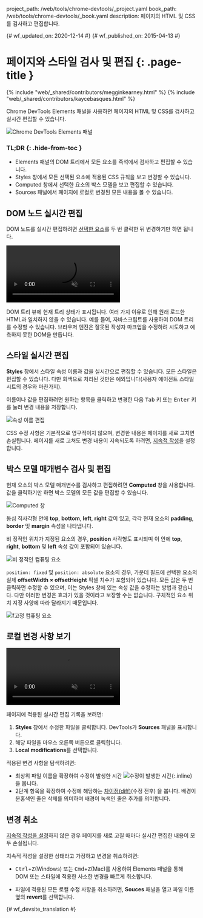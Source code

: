 project_path: /web/tools/chrome-devtools/_project.yaml
book_path: /web/tools/chrome-devtools/_book.yaml
description: 페이지의 HTML 및 CSS를 검사하고 편집합니다.

{# wf_updated_on: 2020-12-14 #}
{# wf_published_on: 2015-04-13 #}

# 페이지와 스타일 검사 및 편집 {: .page-title }

{% include "web/_shared/contributors/megginkearney.html" %}
{% include "web/_shared/contributors/kaycebasques.html" %}

Chrome DevTools Elements 패널을 사용하면 페이지의
HTML 및 CSS를 검사하고 실시간 편집할 수 있습니다.

![Chrome DevTools Elements 패널](imgs/elements-panel.png)


### TL;DR {: .hide-from-toc }
- Elements 패널의 DOM 트리에서 모든 요소를 즉석에서 검사하고 편집할 수 있습니다.
- Styles 창에서 모든 선택된 요소에 적용된 CSS 규칙을 보고 변경할 수 있습니다.
- Computed 창에서 선택한 요소의 박스 모델을 보고 편집할 수 있습니다.
- Sources 패널에서 페이지에 로컬로 변경된 모든 내용을 볼 수 있습니다.


## DOM 노드 실시간 편집

DOM 노드를 실시간 편집하려면
[선택한 요소](#inspect-an-element)를 두 번 클릭한 뒤 변경하기만 하면 됩니다.

<video src="animations-img/edit-element-name.mp4" style="max-width:100%;"
       loop muted autoplay controls></video>

DOM 트리 뷰에 현재 트리 상태가 표시됩니다.
여러 가지 이유로 인해 원래 로드한 HTML과 일치하지 않을 수 있습니다. 예를 들어,
자바스크립트를 사용하여 DOM 트리를 수정할 수 있습니다. 브라우저 엔진은
잘못된 작성자 마크업을 수정하려 시도하고 예측하지 못한 DOM을 만듭니다.

## 스타일 실시간 편집

**Styles** 창에서 스타일 속성 이름과 값을 실시간으로 편집할 수 있습니다. 모든 
스타일은 편집할 수 있습니다. 다만 회색으로 처리된 것만은 예외입니다(사용자 에이전트 
스타일시트의 경우와 마찬가지).

이름이나 값을 편집하려면 원하는 항목을 클릭하고 변경한 다음
<kbd class="kbd">Tab</kbd> 키 또는 <kbd class="kbd">Enter</kbd> 키를 눌러 변경 내용을 저장합니다.

![속성 이름 편집](imgs/edit-property-name.png)

CSS 수정 사항은 기본적으로 영구적이지 않으며, 변경한 내용은 페이지를 새로 고치면 
손실됩니다. 페이지를 새로 고쳐도 변경 내용이 지속되도록 하려면, [지속적 
작성](/web/tools/setup/setup-workflow)을 
설정합니다. 

## 박스 모델 매개변수 검사 및 편집

현재 요소의 박스 모델 매개변수를 검사하고 편집하려면
**Computed** 창을 사용합니다. 값을 클릭하기만 하면 박스 모델의 모든 값을
편집할 수 있습니다.

![Computed 창](imgs/computed-pane.png)

동심 직사각형 안에 **top**, **bottom**, **left**, **right**
 값이 있고, 각각 현재 요소의 **padding**, **border** 및 **margin**
속성을 나타냅니다. 

비 정적인 위치가 지정된 요소의 경우, **position** 사각형도 표시되며
이 안에 **top**, 
**right**, **bottom** 및 **left** 속성 값이 포함되어 있습니다.

![비 정적인 컴퓨팅 요소](imgs/computed-non-static.png)

`position: fixed` 및 `position: absolute` 요소의 경우, 가운데
필드에 선택한 요소의 실제 **offsetWidth × offsetHeight** 픽셀 치수가
포함되어 있습니다. 모든 값은 두 번 클릭하면 수정할 수 있으며, 이는 
Styles 창에 있는 속성 값을 수정하는 방법과 같습니다. 다만 이러한 변경은 
효과가 있을 것이라고 보장할 수는 없습니다.
구체적인 요소 위치 지정 사양에 따라 달라지기 때문입니다.

![f고정 컴퓨팅 요소](imgs/computed-fixed.png)

## 로컬 변경 사항 보기

<video src="animations-img/revisions.mp4" style="max-width:100%;"
       autoplay loop muted controls></video>

페이지에 적용된 실시간 편집 기록을 보려면:

1. **Styles** 창에서 수정한 파일을 클릭합니다. DevTools가
**Sources** 패널을 표시합니다.
1. 해당 파일을 마우스 오른쪽 버튼으로 클릭합니다.
1. **Local modifications**를 선택합니다.

적용된 변경 사항을 탐색하려면:

* 최상위 파일 이름을 확장하여 수정이 발생한 시간
![수정이 발생한 시간](imgs/image_25.png){:.inline}
을 봅니다.
* 2단계 항목을 확장하여 수정에 해당하는 
[차이점(diff)](https://en.wikipedia.org/wiki/Diff)(수정 전후)
을 봅니다. 배경이 분홍색인 줄은 삭제를 의미하며
배경이 녹색인 줄은 추가를 의미합니다.

## 변경 취소

[지속적 작성을 설정](/web/tools/setup/setup-workflow)하지 않은 경우
페이지를 새로 고칠 때마다 실시간 편집한 내용이 모두 손실됩니다.

지속적 작성을 설정한 상태라고 가정하고 변경을 취소하려면:

* <kbd class="kbd">Ctrl</kbd>+<kbd class="kbd">Z</kbd>(Windows) 또는 
<kbd class="kbd">Cmd</kbd>+<kbd class="kbd">Z</kbd>(Mac)를 사용하여 Elements 패널을 통해 
DOM 또는 스타일에 적용한 사소한 변경을 빠르게 취소합니다.

* 파일에 적용된 모든 로컬 수정 사항을 취소하려면, **Souces**
패널을 열고 파일 이름 옆의 **revert**를 선택합니다.

[inspect]: /web/tools/chrome-devtools/debug/command-line/command-line-reference#inspect


{# wf_devsite_translation #}
